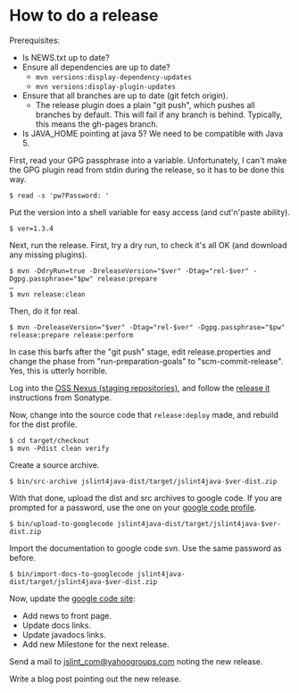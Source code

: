 How to do a release
===================

Prerequisites:

 * Is NEWS.txt up to date?
 * Ensure all dependencies are up to date?
   * `mvn versions:display-dependency-updates`
   * `mvn versions:display-plugin-updates`
 * Ensure that all branches are up to date (git fetch origin).
   * The release plugin does a plain "git push", which pushes all branches by default.  This will fail if any branch is behind. Typically, this means the gh-pages branch.
 * Is JAVA_HOME pointing at java 5?  We need to be compatible with Java 5.

First, read your GPG passphrase into a variable.  Unfortunately, I can't make the GPG plugin read from stdin during the release, so it has to be done this way.

    $ read -s 'pw?Password: '

Put the version into a shell variable for easy access (and cut'n'paste ability).

    $ ver=1.3.4

Next, run the release.  First, try a dry run, to check it's all OK (and download any missing plugins).

    $ mvn -DdryRun=true -DreleaseVersion="$ver" -Dtag="rel-$ver" -Dgpg.passphrase="$pw" release:prepare
    …
    $ mvn release:clean

Then, do it for real.

    $ mvn -DreleaseVersion="$ver" -Dtag="rel-$ver" -Dgpg.passphrase="$pw" release:prepare release:perform

In case this barfs after the "git push" stage, edit release.properties and change the phase from "run-preparation-goals" to "scm-commit-release".  Yes, this is utterly horrible.

Log into the [OSS Nexus (staging repositories)](https://oss.sonatype.org/index.html#stagingRepositories), and follow the [release it](https://docs.sonatype.org/display/repository/sonatype+oss+maven+repository+usage+guide#SonatypeOSSMavenRepositoryUsageGuide-10.ReleaseIt) instructions from Sonatype.

Now, change into the source code that `release:deploy` made, and rebuild for the dist profile.

    $ cd target/checkout
    $ mvn -Pdist clean verify

Create a source archive.

    $ bin/src-archive jslint4java-dist/target/jslint4java-$ver-dist.zip

With that done, upload the dist and src archives to google code.  If you are prompted for a password, use the one on your [google code profile](https://code.google.com/hosting/settings).

    $ bin/upload-to-googlecode jslint4java-dist/target/jslint4java-$ver-dist.zip

Import the documentation to google code svn.  Use the same password as before.

    $ bin/import-docs-to-googlecode jslint4java-dist/target/jslint4java-$ver-dist.zip

Now, update the [google code site](http://code.google.com/p/jslint4java/):

 * Add news to front page.
 * Update docs links.
 * Update javadocs links.
 * Add new Milestone for the next release.

Send a mail to <jslint_com@yahoogroups.com> noting the new release.

Write a blog post pointing out the new release.
